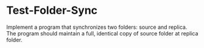 # Test-Folder-Sync
 Implement a program that synchronizes two folders: source and replica. The program should maintain a full, identical copy of source  folder at replica folder.
